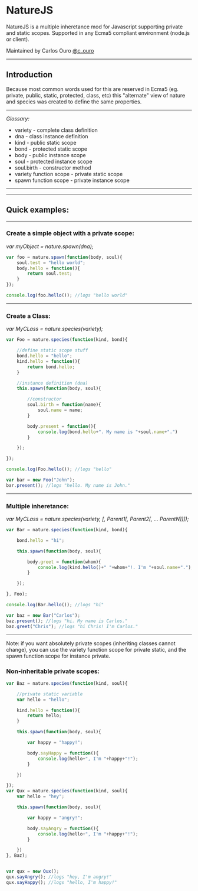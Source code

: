 # NatureJS

NatureJS is a multiple inheretance mod for Javascript supporting private and static scopes.
Supported in any Ecma5 compliant environment (node.js or client).

Maintained by Carlos Ouro [@c_ouro](https://twitter.com/c_ouro)

- - -

## Introduction

Because most common words used for this are reserved in Ecma5 (eg. private, public, static, protected, class, etc) this "alternate" view of nature and species was created to define the same properties.

- - -

*Glossary:*

* variety - complete class definition
* dna - class instance definition
* kind - public static scope
* bond - protected static scope
* body - public instance scope
* soul - protected instance scope
* soul.birth - constructor method
* variety function scope - private static scope
* spawn function scope - private instance scope

- - -
- - -

## Quick examples:

- - -

### Create a simple object with a private scope:
_var myObject = nature.spawn(dna);_

```JavaScript
var foo = nature.spawn(function(body, soul){
	soul.test = "hello world";
	body.hello = function(){
		return soul.test;
	}
});

console.log(foo.hello()); //logs "hello world"
```


- - -

### Create a Class:
_var MyCLass = nature.species(variety);_

```JavaScript
var Foo = nature.species(function(kind, bond){

	//define static scope stuff
	bond.hello = "hello";
	kind.hello = function(){
		return bond.hello;
	}

	//instance definition (dna)
	this.spawn(function(body, soul){

		//constructor
		soul.birth = function(name){
			soul.name = name;
		}

		body.present = function(){
			console.log(bond.hello+". My name is "+soul.name+".")
		}

	});

});

console.log(Foo.hello()); //logs "hello"

var bar = new Foo("John");
bar.present(); //logs "hello. My name is John."
```

- - -

### Multiple inheretance:
_var MyCLass = nature.species(variety, [, Parent1[, Parent2[, ... ParentN]]]);_

```JavaScript
var Bar = nature.species(function(kind, bond){

	bond.hello = "hi";

	this.spawn(function(body, soul){

		body.greet = function(whom){
			console.log(kind.hello()+" "+whom+"!. I'm "+soul.name+".");
		}

	});

}, Foo);

console.log(Bar.hello()); //logs "hi"

var baz = new Bar("Carlos");
baz.present(); //logs "hi. My name is Carlos."
baz.greet("Chris"); //logs "hi Chris! I'm Carlos."
```


- - -

Note: if you want absolutely private scopes (inheriting classes cannot change), you can use the variety function scope for private static, and the spawn function scope for instance private.

### Non-inheritable private scopes:

```JavaScript
var Baz = nature.species(function(kind, soul){

	//private static variable
	var hello = "hello";

	kind.hello = function(){
		return hello;
	}

	this.spawn(function(body, soul){

		var happy = "happy!";

		body.sayHappy = function(){
			console.log(hello+", I'm "+happy+"!");
		}

	})

});
var Qux = nature.species(function(kind, soul){
	var hello = "hey";

	this.spawn(function(body, soul){

		var happy = "angry!";

		body.sayAngry = function(){
			console.log(hello+", I'm "+happy+"!");
		}

	})
}, Baz);


var qux = new Qux();
qux.sayAngry(); //logs "hey, I'm angry!"
qux.sayHappy(); //logs "hello, I'm happy!"
```